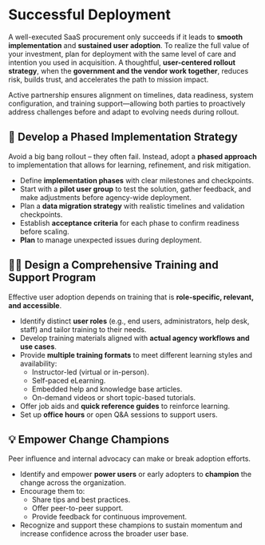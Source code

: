 # Successful Deployment

A well-executed SaaS procurement only succeeds if it leads to **smooth implementation** and **sustained user adoption**. To realize the full value of your investment, plan for deployment with the same level of care and intention you used in acquisition. A thoughtful, **user-centered rollout strategy**, when the **government and the vendor work together**, reduces risk, builds trust, and accelerates the path to mission impact.

Active partnership ensures alignment on timelines, data readiness, system configuration, and training support—allowing both parties to proactively address challenges before and adapt to evolving needs during rollout.

## 🧭 Develop a Phased Implementation Strategy

Avoid a big bang rollout – they often fail. Instead, adopt a **phased approach** to implementation that allows for learning, refinement, and risk mitigation.

- Define **implementation phases** with clear milestones and checkpoints.
- Start with a **pilot user group** to test the solution, gather feedback, and make adjustments before agency-wide deployment.
- Plan a **data migration strategy** with realistic timelines and validation checkpoints.
- Establish **acceptance criteria** for each phase to confirm readiness before scaling.
- **Plan** to manage unexpected issues during deployment.

## 🧑‍🏫 Design a Comprehensive Training and Support Program

Effective user adoption depends on training that is **role-specific, relevant, and accessible**.

- Identify distinct **user roles** (e.g., end users, administrators, help desk, staff) and tailor training to their needs.
- Develop training materials aligned with **actual agency workflows and use cases**.
- Provide **multiple training formats** to meet different learning styles and availability:
  - Instructor-led (virtual or in-person).
  - Self-paced eLearning.
  - Embedded help and knowledge base articles.
  - On-demand videos or short topic-based tutorials.
- Offer job aids and **quick reference guides** to reinforce learning.
- Set up **office hours** or open Q&A sessions to support users.

## 💡 Empower Change Champions

Peer influence and internal advocacy can make or break adoption efforts.

- Identify and empower **power users** or early adopters to **champion** the change across the organization.
- Encourage them to:
  - Share tips and best practices.
  - Offer peer-to-peer support.
  - Provide feedback for continuous improvement.
- Recognize and support these champions to sustain momentum and increase confidence across the broader user base.
